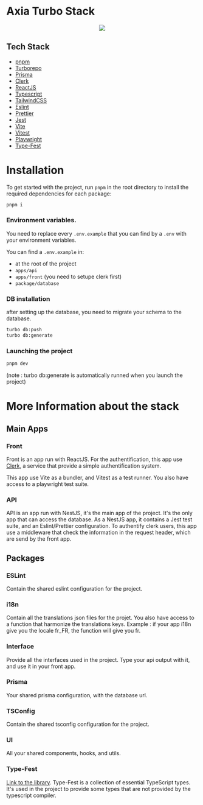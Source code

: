 # Axia Turbo Stack
<p align="center">
  <a href="https://twitter.com/axiacoder" target="_blank"><img src="https://img.shields.io/twitter/follow/axiacoder?style=social" /></a>
</p>

## Tech Stack
- [pnpm](https://pnpm.io)
- [Turborepo](https://turbo.build)
- [Prisma](https://prisma.io)
- [Clerk](https://clerk.dev)
- [ReactJS](https://reactjs.org/)
- [Typescript](https://typescriptlang.org)
- [TailwindCSS](https://tailwindcss.com)
- [Eslint](https://eslint.org)
- [Prettier](https://prettier.io)
- [Jest](https://jestjs.io)
- [Vite](https://vitejs.dev)
- [Vitest](https://vitest.dev)
- [Playwright](https://playwright.dev)
- [Type-Fest](#type-fest)

# Installation

To get started with the project, run `pnpm` in the root directory to install the required dependencies for each package:

```sh
pnpm i
```

### Environment variables.

You need to replace every `.env.example` that you can find by a `.env` with your environment variables.

You can find a `.env.example` in:

- at the root of the project
- `apps/api`
- `apps/front`
  (you need to setupe clerk first)
- `package/database`

### DB installation
after setting up the database, you need to migrate your schema to the database.

```sh
turbo db:push
turbo db:generate
```

### Launching the project

```sh
pnpm dev
```
(note : turbo db:generate is automatically runned when you launch the project)

# More Information about the stack
## Main Apps
### Front
Front is an app run with ReactJS.
For the authentification, this app use [Clerk](https://clerk.dev), a service that provide a simple authentification system.

This app use Vite as a bundler, and Vitest as a test runner. You also have access to a playwright test suite.

### API
API is an app run with NestJS, it's the main app of the project. It's the only app that can access the database.
As a NestJS app, it contains a Jest test suite, and an Eslint/Prettier configuration.
To authentify clerk users, this app use a middleware that check the information in the request header, which are send by the front app.

## Packages
### ESLint
Contain the shared eslint configuration for the project.

### i18n
Contain all the translations json files for the projet. 
You also have access to a function that harmonize the translations keys.
Example : if your app i18n give you the locale fr_FR, the function will give you fr.

### Interface
Provide all the interfaces used in the project.
Type your api output with it, and use it in your front app.

### Prisma
Your shared prisma configuration, with the database url.

### TSConfig
Contain the shared tsconfig configuration for the project.

### UI
All your shared components, hooks, and utils.

### Type-Fest
[Link to the library](https://github.com/sindresorhus/type-fest).
Type-Fest is a collection of essential TypeScript types. It's used in the project to provide some types that are not provided by the typescript compiler.

